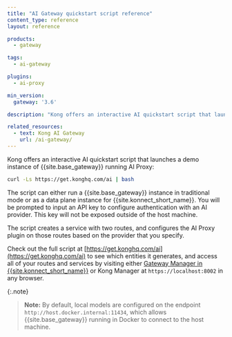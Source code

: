 ```yaml
---
title: "AI Gateway quickstart script reference"
content_type: reference
layout: reference

products:
  - gateway

tags:
  - ai-gateway

plugins:
  - ai-proxy

min_version:
  gateway: '3.6'

description: "Kong offers an interactive AI quickstart script that launches a demo instance of {{site.base_gateway}} running AI Proxy"

related_resources:
  - text: Kong AI Gateway
    url: /ai-gateway/
---
```


Kong offers an interactive AI quickstart script that launches a demo instance of {{site.base_gateway}} running AI Proxy:

```sh
curl -Ls https://get.konghq.com/ai | bash
```

The script can either run a {{site.base_gateway}} instance in traditional mode or as a data plane instance for {{site.konnect_short_name}}. You will be prompted to input an API key to configure authentication with an AI provider. 
This key will not be exposed outside of the host machine.

The script creates a service with two routes, and configures the AI Proxy plugin on those routes based on the provider that you specify.

Check out the full script at [https://get.konghq.com/ai](https://get.konghq.com/ai) to see which entities 
it generates, and access all of your routes and services by visiting either [Gateway Manager in {{site.konnect_short_name}}](https://cloud.konghq.com/gateway-manager/) or 
Kong Manager at `https://localhost:8002` in any browser.

{:.note}
> **Note:**
> By default, local models are configured on the endpoint `http://host.docker.internal:11434`,
> which allows {{site.base_gateway}} running in Docker to connect to the host machine. 
